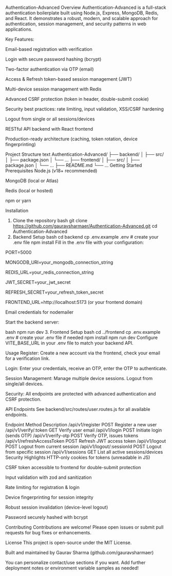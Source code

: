 Authentication-Advanced
Overview
Authentication-Advanced is a full-stack authentication boilerplate built using Node.js, Express, MongoDB, Redis, and React. It demonstrates a robust, modern, and scalable approach for authentication, session management, and security patterns in web applications.

Key Features:

Email-based registration with verification

Login with secure password hashing (bcrypt)

Two-factor authentication via OTP (email)

Access & Refresh token-based session management (JWT)

Multi-device session management with Redis

Advanced CSRF protection (token in header, double-submit cookie)

Security best practices: rate limiting, input validation, XSS/CSRF hardening

Logout from single or all sessions/devices

RESTful API backend with React frontend

Production-ready architecture (caching, token rotation, device fingerprinting)

Project Structure
text
Authentication-Advanced/
├── backend/
│   ├── src/
│   ├── package.json
│   └── ...
├── frontend/
│   ├── src/
│   ├── package.json
│   └── ...
├── README.md
└── ...
Getting Started
Prerequisites
Node.js (v18+ recommended)

MongoDB (local or Atlas)

Redis (local or hosted)

npm or yarn

Installation
1. Clone the repository
bash
git clone https://github.com/gauravsharmaer/Authentication-Advanced.git
cd Authentication-Advanced
2. Backend Setup
bash
cd backend
cp .env.example .env # create your .env file
npm install
Fill in the .env file with your configuration:

PORT=5000

MONGODB_URI=your_mongodb_connection_string

REDIS_URL=your_redis_connection_string

JWT_SECRET=your_jwt_secret

REFRESH_SECRET=your_refresh_token_secret

FRONTEND_URL=http://localhost:5173 (or your frontend domain)

Email credentials for nodemailer

Start the backend server:

bash
npm run dev
3. Frontend Setup
bash
cd ../frontend
cp .env.example .env # create your .env file if needed
npm install
npm run dev
Configure VITE_BASE_URL in your .env file to match your backend API.

Usage
Register: Create a new account via the frontend, check your email for a verification link.

Login: Enter your credentials, receive an OTP, enter the OTP to authenticate.

Session Management: Manage multiple device sessions. Logout from single/all devices.

Security: All endpoints are protected with advanced authentication and CSRF protection.

API Endpoints
See backend/src/routes/user.routes.js for all available endpoints.

Endpoint	Method	Description
/api/v1/register	POST	Register a new user
/api/v1/verify/:token	GET	Verify user email
/api/v1/login	POST	Initiate login (sends OTP)
/api/v1/verify-otp	POST	Verify OTP, issues tokens
/api/v1/refreshAccessToken	POST	Refresh JWT access token
/api/v1/logout	POST	Logout from current session
/api/v1/logout/:sessionId	POST	Logout from specific session
/api/v1/sessions	GET	List all active sessions/devices
Security Highlights
HTTP-only cookies for tokens (unreadable in JS)

CSRF token accessible to frontend for double-submit protection

Input validation with zod and sanitization

Rate limiting for registration & login

Device fingerprinting for session integrity

Robust session invalidation (device-level logout)

Password securely hashed with bcrypt

Contributing
Contributions are welcome! Please open issues or submit pull requests for bug fixes or enhancements.

License
This project is open-source under the MIT License.

Built and maintained by Gaurav Sharma (github.com/gauravsharmaer)

You can personalize contact/use sections if you want. Add further deployment notes or environment variable samples as needed!
